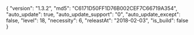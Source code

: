 {
  "version": "1.3.2",
  "md5": "C6171D50FF1D76B002CEF7C66719A354",
  "auto_update": true,
  "auto_update_support": "0",
  "auto_update_except": false,
  "level": 18,
  "necessity": 6,
  "releastAt": "2018-02-03",
  "is_build": false
}
